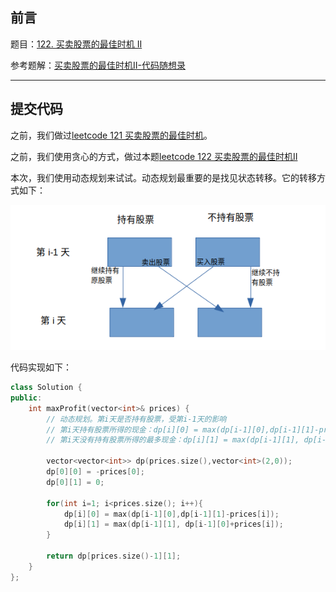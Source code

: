 ## 前言

题目：[122. 买卖股票的最佳时机 II](https://leetcode-cn.com/problems/best-time-to-buy-and-sell-stock-ii/)

参考题解：[买卖股票的最佳时机II-代码随想录](https://github.com/youngyangyang04/leetcode-master/blob/master/problems/0122.%E4%B9%B0%E5%8D%96%E8%82%A1%E7%A5%A8%E7%9A%84%E6%9C%80%E4%BD%B3%E6%97%B6%E6%9C%BAII%EF%BC%88%E5%8A%A8%E6%80%81%E8%A7%84%E5%88%92%EF%BC%89.md)

---

## 提交代码

之前，我们做过[leetcode 121 买卖股票的最佳时机](https://blog.csdn.net/sinat_38816924/article/details/120931323)。

之前，我们使用贪心的方式，做过本题[leetcode 122 买卖股票的最佳时机II](https://blog.csdn.net/sinat_38816924/article/details/120608920)

本次，我们使用动态规划来试试。动态规划最重要的是找见状态转移。它的转移方式如下：

![image-20211024220738310](122_买卖股票的最佳时机II.assets/image-20211024220738310.png) 

代码实现如下：

```c++
class Solution {
public:
    int maxProfit(vector<int>& prices) {
        // 动态规划。第i天是否持有股票，受第i-1天的影响
        // 第i天持有股票所得的现金：dp[i][0] = max(dp[i-1][0],dp[i-1][1]-prices[i]); 前一天持有的股票，继续保持。前一天没有股票，买入
        // 第i天没有持有股票所得的最多现金：dp[i][1] = max(dp[i-1][1], dp[i-1][0]+prices[i]); 继续不持有股票。前一天的股票卖掉

        vector<vector<int>> dp(prices.size(),vector<int>(2,0));
        dp[0][0] = -prices[0];
        dp[0][1] = 0;

        for(int i=1; i<prices.size(); i++){
            dp[i][0] = max(dp[i-1][0],dp[i-1][1]-prices[i]);
            dp[i][1] = max(dp[i-1][1], dp[i-1][0]+prices[i]);
        }

        return dp[prices.size()-1][1];
    }
};
```

